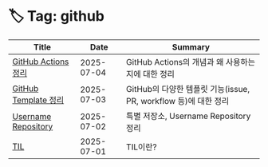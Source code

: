 # 🏷️ Tag: github

| Title | Date | Summary |
|-------|------|---------|
| [GitHub Actions 정리](https://github.com/MinHyeok-lee1/TIL/blob/main/2025/07/04-GitHub-Actions.md) | 2025-07-04 | GitHub Actions의 개념과 왜 사용하는 지에 대한 정리 |
| [GitHub Template 정리](https://github.com/MinHyeok-lee1/TIL/blob/main/2025/07/03-Template.md) | 2025-07-03 | GitHub의 다양한 템플릿 기능(issue, PR, workflow 등)에 대한 정리 |
| [Username Repository](https://github.com/MinHyeok-lee1/TIL/blob/main/2025/07/02-UsernameRepository.md) | 2025-07-02 | 특별 저장소, Username Repository 정리 |
| [TIL](https://github.com/MinHyeok-lee1/TIL/blob/main/2025/07/01-TIL.md) | 2025-07-01 | TIL이란? |
